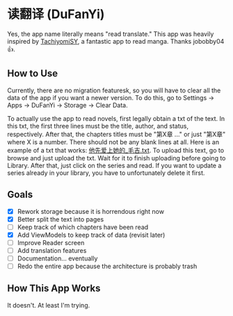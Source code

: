 # 读翻译 (DuFanYi)
Yes, the app name literally means "read translate." This app was heavily inspired by [TachiyomiSY](https://github.com/jobobby04/TachiyomiSY), a fantastic app to read manga. Thanks jobobby04 👍.

## How to Use
Currently, there are no migration featuresk, so you will have to clear all the data of the app if you want a newer version. To do this, go to Settings -> Apps -> DuFanYi -> Storage -> Clear Data.

To actually use the app to read novels, first legally obtain a txt of the text. In this txt, the first three lines must be the title, author, and status, respectively. After that, the chapters titles must be "第X章 ..." or just "第X章" where X is a number. There should not be any blank lines at all. Here is an example of a txt that works: [他先爱上她的_毛吉.txt](https://github.com/user-attachments/files/16183211/_.txt). To upload this text, go to browse and just upload the txt. Wait for it to finish uploading before going to Library. After that, just click on the series and read. If you want to update a series already in your library, you have to unfortunately delete it first.

## Goals
- [x] Rework storage because it is horrendous right now
- [x] Better split the text into pages
- [ ] Keep track of which chapters have been read
- [x] Add ViewModels to keep track of data (revisit later)
- [ ] Improve Reader screen
- [ ] Add translation features
- [ ] Documentation... eventually
- [ ] Redo the entire app because the architecture is probably trash

## How This App Works
It doesn't. At least I'm trying.
